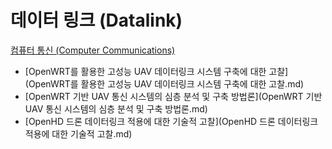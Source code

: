 # 데이터 링크 (Datalink)
[컴퓨터 통신 (Computer Communications)](../index.md)
- [OpenWRT를 활용한 고성능 UAV 데이터링크 시스템 구축에 대한 고찰](OpenWRT를 활용한 고성능 UAV 데이터링크 시스템 구축에 대한 고찰.md)
- [OpenWRT 기반 UAV 통신 시스템의 심층 분석 및 구축 방법론](OpenWRT 기반 UAV 통신 시스템의 심층 분석 및 구축 방법론.md)
- [OpenHD 드론 데이터링크 적용에 대한 기술적 고찰](OpenHD 드론 데이터링크 적용에 대한 기술적 고찰.md)

